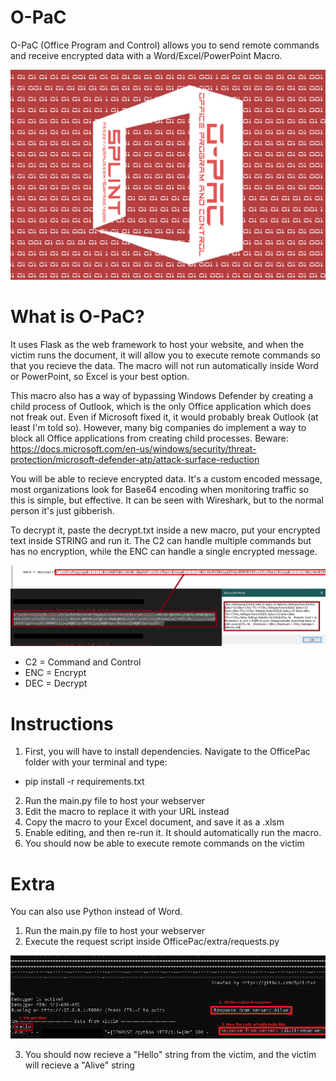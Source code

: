 
# O-PaC
O-PaC (Office Program and Control) allows you to send remote commands and receive encrypted data with a Word/Excel/PowerPoint Macro. 

![wordpac](images/o-pac.png)

# What is O-PaC?

It uses Flask as the web framework to host your website, and when the victim runs the document, it will allow you to execute remote commands so that you recieve the data. The macro will not run automatically inside Word or PowerPoint, so Excel is your best option.

This macro also has a way of bypassing Windows Defender by creating a child process of Outlook, which is the only Office application which does not freak out. Even if Microsoft fixed it, it would probably break Outlook (at least I'm told so). However, many big companies do implement a way to block all Office applications from creating child processes. Beware: https://docs.microsoft.com/en-us/windows/security/threat-protection/microsoft-defender-atp/attack-surface-reduction

You will be able to recieve encrypted data. It's a custom encoded message, most organizations look for Base64 encoding when monitoring traffic so this is simple, but effective. It can be seen with Wireshark, but to the normal person it's just gibberish.

To decrypt it, paste the decrypt.txt inside a new macro, put your encrypted text inside STRING and run it. The C2 can handle multiple commands but has no encryption, while the ENC can handle a single encrypted message.

![encrypted](images/encryption.png)

* C2 = Command and Control
* ENC = Encrypt
* DEC = Decrypt

# Instructions

1. First, you will have to install dependencies. Navigate to the OfficePac folder with your terminal and type:
- pip install -r requirements.txt
2. Run the main.py file to host your webserver
3. Edit the macro to replace it with your URL instead
4. Copy the macro to your Excel document, and save it as a .xlsm
5. Enable editing, and then re-run it. It should automatically run the macro.
6. You should now be able to execute remote commands on the victim

# Extra 
You can also use Python instead of Word. 

1. Run the main.py file to host your webserver
2. Execute the request script inside OfficePac/extra/requests.py

![alive](images/response.png)

3. You should now recieve a "Hello" string from the victim, and the victim will recieve a "Alive" string
